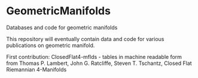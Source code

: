 # GeometricManifolds
Databases and code for geometric manifolds

This repository will eventually contain data and code for various publications on geometric manifold.

First contribution: ClosedFlat4-mflds - tables in machine readable form from
Thomas P. Lambert, John G. Ratcliffe, Steven T. Tschantz,
Closed Flat Riemannian 4-Manifolds 
